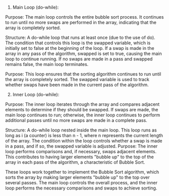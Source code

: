 1. Main Loop (do-while):

Purpose: The main loop controls the entire bubble sort process. It continues to run until no more swaps are performed in the array, indicating that the array is completely sorted.

Structure: A do-while loop that runs at least once (due to the use of do). The condition that controls this loop is the swapped variable, which is initially set to false at the beginning of the loop. If a swap is made in the array in any pass of the algorithm, swapped is set to true, causing the main loop to continue running. If no swaps are made in a pass and swapped remains false, the main loop terminates.

Purpose: This loop ensures that the sorting algorithm continues to run until the array is completely sorted. The swapped variable is used to track whether swaps have been made in the current pass of the algorithm.

2. Inner Loop (do-while):

Purpose: The inner loop iterates through the array and compares adjacent elements to determine if they should be swapped. If swaps are made, the main loop continues to run; otherwise, the inner loop continues to perform additional passes until no more swaps are made in a complete pass.

Structure: A do-while loop nested inside the main loop. This loop runs as long as i (a counter) is less than n - 1, where n represents the current length of the array. The condition within the loop controls whether a swap is made in a pass, and if so, the swapped variable is adjusted.
Purpose: The inner loop performs comparisons and, if necessary, swaps adjacent elements. This contributes to having larger elements "bubble up" to the top of the array in each pass of the algorithm, a characteristic of Bubble Sort.

These loops work together to implement the Bubble Sort algorithm, which sorts the array by making larger elements "bubble up" to the top over several passes. The main loop controls the overall process, and the inner loop performs the necessary comparisons and swaps to achieve sorting.

